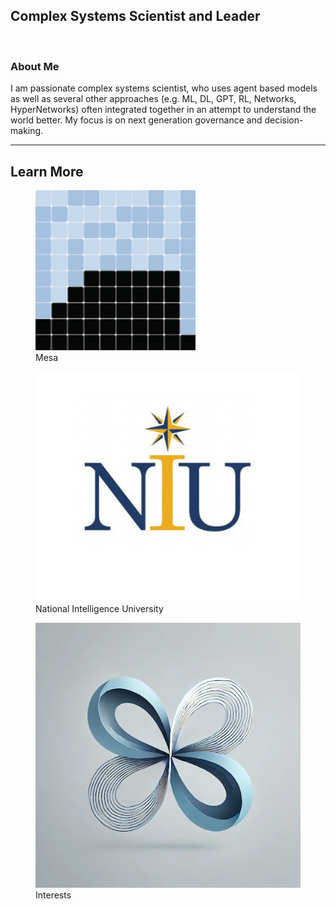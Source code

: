 


<link rel="stylesheet" href="style.css" />

## Complex Systems Scientist and Leader
<br>

<h3 style="text-align: left"> About Me </h3>
<p style="text-align: left;">
I am passionate complex systems scientist, who uses agent based models as well as several other approaches (e.g. ML, DL, GPT, RL, Networks, HyperNetworks) often integrated together in an attempt to understand the world better. My focus is on next generation governance and decision-making. 
</p>

***

<div class="darker-section" style="--bg-color: #c2e0f4;" )>
<h2> Learn More </h2>
<div class="link-container">
    <figure>
        <a href="https://tpike3.github.io/mesa">
            <img src="images/Mesa_Logo.png" alt="Mesa" />
        </a>
        <figcaption>Mesa</figcaption>
    </figure>
</div>

<div class="link-container">
    <figure>
        <a href="https://tpike3.github.io/niu">
            <img src="images/NIU.jpg" alt="NIU" />
        </a>
        <figcaption>National Intelligence University</figcaption>
    </figure>
</div>

<div class="link-container">
    <figure>
        <a href="https://tpike3.github.io/interests">
            <img src="images/research.jpg" alt="Interests" />
        </a>
        <figcaption>Interests</figcaption>
    </figure>
</div>
</div>

